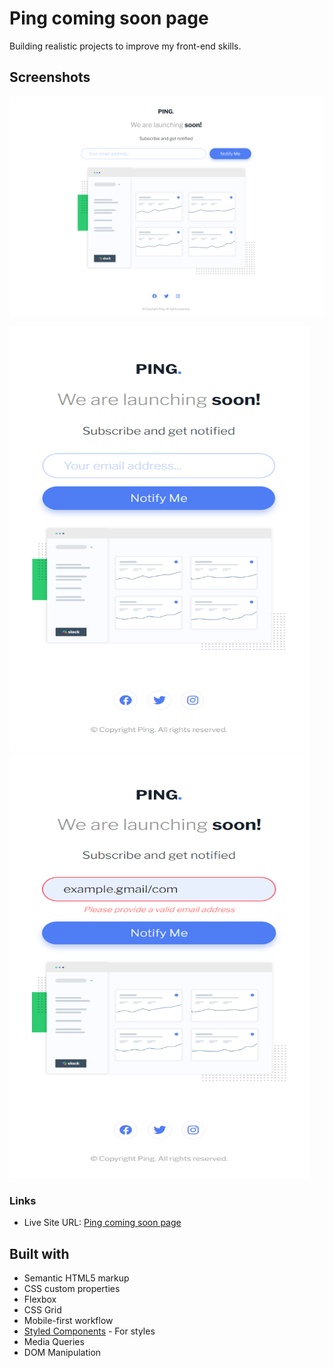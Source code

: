 # Ping coming soon page

Building realistic projects to improve my front-end skills.

## Screenshots

![](screenshots/ss-desktop.png)

<p float="left">
<img width="480" height="680" src="screenshots/ss-mobile.png">
<img width="480" height="680" src="screenshots/ss-mobile-error.png">
</p>

### Links

- Live Site URL: [Ping coming soon page](https://p1ng-coming-soon.netlify.app/)

## Built with

- Semantic HTML5 markup
- CSS custom properties
- Flexbox
- CSS Grid
- Mobile-first workflow
- [Styled Components](https://styled-components.com/) - For styles
- Media Queries
- DOM Manipulation
